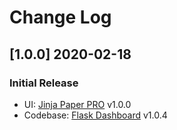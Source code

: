 # Change Log

## [1.0.0] 2020-02-18
### Initial Release

- UI: [Jinja Paper PRO](https://github.com/app-generator/jinja-paper-dashboard-pro) v1.0.0
- Codebase: [Flask Dashboard](https://github.com/app-generator/boilerplate-code-flask-dashboard) v1.0.4

